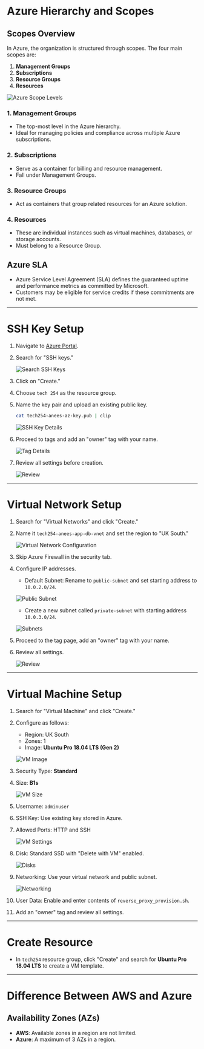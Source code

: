 
# Azure Hierarchy and Scopes

## Scopes Overview

In Azure, the organization is structured through scopes. The four main scopes are:

1. **Management Groups**
2. **Subscriptions**
3. **Resource Groups**
4. **Resources**

![Azure Scope Levels](images/scope-levels.png)

### 1. Management Groups

- The top-most level in the Azure hierarchy.
- Ideal for managing policies and compliance across multiple Azure subscriptions.

### 2. Subscriptions

- Serve as a container for billing and resource management.
- Fall under Management Groups.

### 3. Resource Groups

- Act as containers that group related resources for an Azure solution.

### 4. Resources

- These are individual instances such as virtual machines, databases, or storage accounts.
- Must belong to a Resource Group.

## Azure SLA

- Azure Service Level Agreement (SLA) defines the guaranteed uptime and performance metrics as committed by Microsoft.
- Customers may be eligible for service credits if these commitments are not met.

---

# SSH Key Setup

1. Navigate to [Azure Portal](https://portal.azure.com).
2. Search for "SSH keys."
  
   ![Search SSH Keys](images/search.PNG)

3. Click on "Create."
4. Choose `tech 254` as the resource group.
5. Name the key pair and upload an existing public key.

   ```bash
   cat tech254-anees-az-key.pub | clip
   ```
   
   ![SSH Key Details](images/ssh_key.PNG)

6. Proceed to tags and add an "owner" tag with your name.

   ![Tag Details](images/tag.PNG)

7. Review all settings before creation.

   ![Review](images/review.PNG)

---

# Virtual Network Setup

1. Search for "Virtual Networks" and click "Create."
2. Name it `tech254-anees-app-db-vnet` and set the region to "UK South."

   ![Virtual Network Configuration](images/vn_1.PNG)

3. Skip Azure Firewall in the security tab.
4. Configure IP addresses.

   - Default Subnet: Rename to `public-subnet` and set starting address to `10.0.2.0/24`.
  
   ![Public Subnet](images/public.PNG)

   - Create a new subnet called `private-subnet` with starting address `10.0.3.0/24`.
  
   ![Subnets](images/subnets.PNG)

5. Proceed to the tag page, add an "owner" tag with your name.
6. Review all settings.

   ![Review](images/review2.PNG)

---

# Virtual Machine Setup

1. Search for "Virtual Machine" and click "Create."
2. Configure as follows:

   - Region: UK South
   - Zones: 1
   - Image: **Ubuntu Pro 18.04 LTS (Gen 2)**
  
   ![VM Image](images/image.PNG)

3. Security Type: **Standard**
4. Size: **B1s**

   ![VM Size](images/size.PNG)

5. Username: `adminuser`
6. SSH Key: Use existing key stored in Azure.
7. Allowed Ports: HTTP and SSH
  
   ![VM Settings](images/vm_settings.PNG)

8. Disk: Standard SSD with "Delete with VM" enabled.
  
   ![Disks](images/disks.PNG)

9. Networking: Use your virtual network and public subnet.

   ![Networking](images/networking.PNG)

10. User Data: Enable and enter contents of `reverse_proxy_provision.sh`.
11. Add an "owner" tag and review all settings.

---

# Create Resource

- In `tech254` resource group, click "Create" and search for **Ubuntu Pro 18.04 LTS** to create a VM template.

---

# Difference Between AWS and Azure

## Availability Zones (AZs)

- **AWS**: Available zones in a region are not limited.
- **Azure**: A maximum of 3 AZs in a region.
